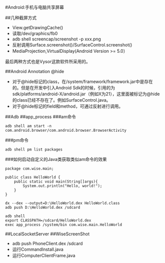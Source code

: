 #Android:手机与电脑共享屏幕

##几种截屏方式

* View.getDrawingCache()
* 读取/dev/graphics/fb0
* adb shell screencap/screenshot -p xxx.png
* 反射调用Surface.screenshot()/SurfaceControl.screenshot()
* MediaProjection,VirtualDisplay(Android Version >= 5.0）

最后两种方式也是Vysor这款软件所采用的。

##Android Annotation @hide

* 对于@hide标记的class，在/system/framework/framework.jar中是存在的。但是在开发中引入Android Sdk的时候，引用的为sdk/platforms/android-X/android.jar（例如X为21），这里面被标记为@hide的class已经不存在了。例如SurfaceControl.java。
* 对于@hide标记的field和method，可通过反射进行调用。

##Adb
##app_process
###am命令

```
adb shell am start -n com.android.browser/com.android.browser.BrowserActivity
```

###pm命令

```
adb shell pm list packages
```

###如何启动自定义的Java类获取类似am命令的效果

```
package com.wise.main;

public class HelloWorld {
    public static void main(String[]args){
        System.out.println("Hello, world!");
    }
}
```
```
dx --dex --output=D:\HelloWorld.dex HelloWorld.class
adb push D:\HelloWorld.dex /sdcard
```
```
adb shell
export CLASSPATH=/sdcard/HelloWorld.dex
exec app_process /system/bin com.wise.main.HelloWorld
```

##LocalSocketServer
##WiseScreenShot
* adb push PhoneClient.dex /sdcard
* 运行CommandInstall.java
* 运行ComputerClientFrame.java